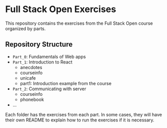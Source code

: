 # Full Stack Open Exercises

This repository contains the exercises from the Full Stack Open course organized by parts.

## Repository Structure

- `Part_0`: Fundamentals of Web apps
- `Part_1`: Introduction to React
  - anecdotes
  - courseinfo
  - unicafe
  - part1: Introduction example from the course
- `Part_2`: Communicating with server
  - courseinfo
  - phonebook
- ...

Each folder has the exercises from each part. In some cases, they will have their own README to explain how to run the exercises if it is necessary.
